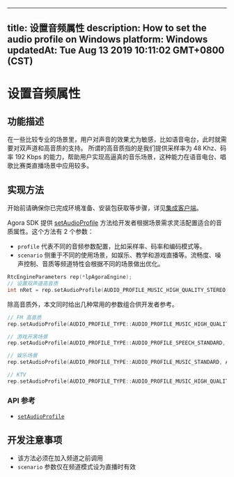 
---
title: 设置音频属性
description: How to set the audio profile on Windows
platform: Windows
updatedAt: Tue Aug 13 2019 10:11:02 GMT+0800 (CST)
---
# 设置音频属性
## 功能描述
 在一些比较专业的场景里，用户对声音的效果尤为敏感，比如语音电台，此时就需要对双声道和高音质的支持。
 所谓的高音质指的是我们提供采样率为 48 Khz、码率 192 Kbps 的能力，帮助用户实现高逼真的音乐场景，这种能力在语音电台、唱歌比赛类直播场景中应用较多。
## 实现方法
开始前请确保你已完成环境准备、安装包获取等步骤，详见[集成客户端](../../cn/Voice/windows_video.md)。

Agora SDK 提供 [setAudioProfile](https://docs.agora.io/cn/Voice/API%20Reference/cpp/classagora_1_1rtc_1_1_i_rtc_engine.html#ab0cb52e238b729a15525a5cc12543d9e) 方法给开发者根据场景需求灵活配置适合的音质属性。这个方法有 2 个参数：

- `profile` 代表不同的音频参数配置，比如采样率、码率和编码模式等。
- `scenario` 侧重于不同的使用场景，如娱乐、教学和游戏直播等。流畅度、噪声控制、音质等频道特性会根据不同的场景做出优化。

```c++
RtcEngineParameters rep(*lpAgoraEngine);
// 设置双声道高音质
int nRet = rep.setAudioProfile(AUDIO_PROFILE_MUSIC_HIGH_QUALITY_STEREO, AUDIO_SCENARIO_DEFAULT);
```

除高音质外，本文同时给出几种常用的参数组合供开发者参考。

```C++
// FM 高音质
rep.setAudioProfile(AUDIO_PROFILE_TYPE::AUDIO_PROFILE_MUSIC_HIGH_QUALITY_STEREO, AUDIO_PROFILE_TYPE::AUDIO_SCENARIO_SHOWROOM);

// 游戏开黑场景
rep.setAudioProfile(AUDIO_PROFILE_TYPE::AUDIO_PROFILE_SPEECH_STANDARD, AUDIO_PROFILE_TYPE::AUDIO_SCENARIO_CHATROOM_GAMING);

// 娱乐场景
rep.setAudioProfile(AUDIO_PROFILE_TYPE::AUDIO_PROFILE_MUSIC_STANDARD, AUDIO_PROFILE_TYPE::AUDIO_SCENARIO_CHATROOM_ENTERTAINMENT);

// KTV
rep.setAudioProfile(AUDIO_PROFILE_TYPE::AUDIO_PROFILE_MUSIC_HIGH_QUALITY, AUDIO_PROFILE_TYPE::AUDIO_SCENARIO_CHATROOM_ENTERTAINMENT);
```


### API 参考

- [`setAudioProfile`](https://docs.agora.io/cn/Voice/API%20Reference/cpp/classagora_1_1rtc_1_1_i_rtc_engine.html#ab0cb52e238b729a15525a5cc12543d9e)

## 开发注意事项

- 该方法必须在加入频道之前调用
- `scenario` 参数仅在频道模式设为直播时有效
